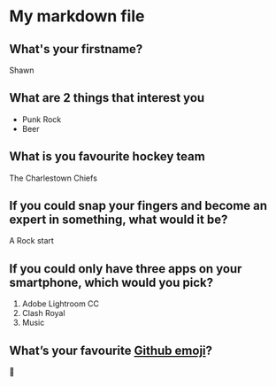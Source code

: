 # My markdown file

## What's your firstname?

Shawn

## What are 2 things that interest you

* Punk Rock
* Beer

## What is you favourite hockey team

The Charlestown Chiefs

## If you could snap your fingers and become an expert in something, what would it be?

A Rock start

## If you could only have three apps on your smartphone, which would you pick?

1. Adobe Lightroom CC
2. Clash Royal
3. Music

## What’s your favourite [Github emoji](https://gist.github.com/rxaviers/7360908)?

:dancer:
